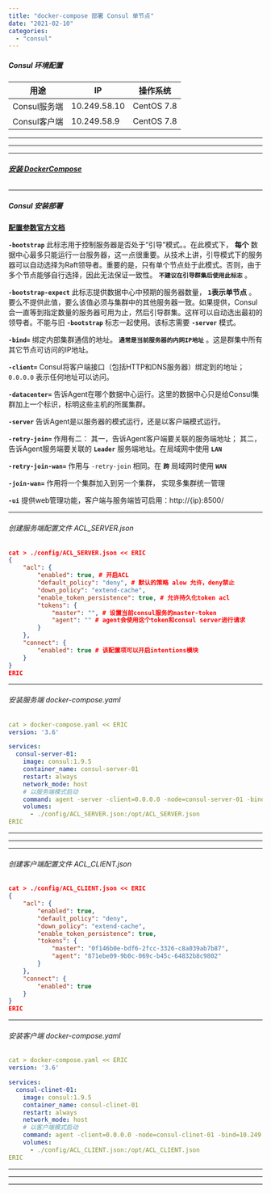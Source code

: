 ```yaml
---
title: "docker-compose 部署 Consul 单节点"
date: "2021-02-10"
categories: 
  - "consul"
---
```


##### Consul 环境配置

| 用途 | IP | 操作系统 |
| --- | --- | --- |
| Consul服务端 | 10.249.58.10 | CentOS 7.8 |
| Consul客户端 | 10.249.58.9 | CentOS 7.8 |

* * *

* * *

* * *

###### **[安装 DockerCompose](http://www.dev-share.top/2019/06/12/%e5%ae%89%e8%a3%85-docker-compose/ "安装 DockerCompose")**

* * *

##### Consul 安装部署

**[配置参数官方文档](https://www.consul.io/docs/agent/options "配置参数官方文档")**

**`-bootstrap`** 此标志用于控制服务器是否处于“引导”模式。。在此模式下， **每个** 数据中心最多只能运行一台服务器，这一点很重要。从技术上讲，引导模式下的服务器可以自动选择为Raft领导者。重要的是，只有单个节点处于此模式。否则，由于多个节点能够自行选择，因此无法保证一致性。 **`不建议在引导群集后使用此标志`** 。

**`-bootstrap-expect`** 此标志提供数据中心中预期的服务器数量， **`1`表示单节点** 。要么不提供此值，要么该值必须与集群中的其他服务器一致。如果提供，Consul会一直等到指定数量的服务器可用为止，然后引导群集。这样可以自动选出最初的领导者。不能与旧 **`-bootstrap`** 标志一起使用。该标志需要 **`-server`** 模式。

**`-bind=`** 绑定内部集群通信的地址。 **`通常是当前服务器的内网IP地址`** 。这是群集中所有其它节点可访问的IP地址。

**`-client=`** Consul将客户端接口（包括HTTP和DNS服务器）绑定到的地址； `0.0.0.0` 表示任何地址可以访问。

**`-datacenter=`** 告诉Agent在哪个数据中心运行。这里的数据中心只是给Consul集群加上一个标识，标明这些主机的所属集群。

**`-server`** 告诉Agent是以服务器的模式运行，还是以客户端模式运行。

**`-retry-join=`** 作用有二： 其一，告诉Agent客户端要关联的服务端地址； 其二，告诉Agent服务端要关联的 **`Leader`** 服务端地址。在局域网中使用 **`LAN`**

**`-retry-join-wan=`** 作用与 `-retry-join` 相同。在 **`跨`** 局域网时使用 **`WAN`**

**`-join-wan=`** 作用将一个集群加入到另一个集群， 实现多集群统一管理

**`-ui`** 提供web管理功能，客户端与服务端皆可启用：http://{ip}:8500/

* * *

###### 创建服务端配置文件 ACL\_SERVER.json

```json
cat > ./config/ACL_SERVER.json << ERIC
{
    "acl": {
        "enabled": true, # 开启ACL
        "default_policy": "deny", # 默认的策略 alow 允许，deny禁止
        "down_policy": "extend-cache",
        "enable_token_persistence": true, # 允许持久化token acl
        "tokens": {
            "master": "", # 设置当前consul服务的master-token
            "agent": "" # agent会使用这个token和consul server进行请求
        }
    },
    "connect": {
        "enabled": true # 该配置项可以开启intentions模块
    }
}
ERIC

```

* * *

###### 安装服务端 docker-compose.yaml

```yaml
cat > docker-compose.yaml << ERIC
version: '3.6'

services:
  consul-server-01:
    image: consul:1.9.5
    container_name: consul-server-01
    restart: always
    network_mode: host
    # 以服务端模式启动
    command: agent -server -client=0.0.0.0 -node=consul-server-01 -bind=10.249.58.10 -datacenter=dc01 -bootstrap-expect=1 -config-dir=/opt/ACL_SERVER.json
    volumes:
      - ./config/ACL_SERVER.json:/opt/ACL_SERVER.json
ERIC

```

* * *

* * *

* * *

###### 创建客户端配置文件 ACL\_CLIENT.json

```json
cat > ./config/ACL_CLIENT.json << ERIC
{
    "acl": {
        "enabled": true,
        "default_policy": "deny",
        "down_policy": "extend-cache",
        "enable_token_persistence": true,
        "tokens": {
            "master": "0f146b0e-bdf6-2fcc-3326-c8a039ab7b87",
            "agent": "871ebe09-9b0c-069c-b45c-64832b8c9802"
        }
    },
    "connect": {
        "enabled": true
    }
}
ERIC

```

* * *

###### 安装客户端 docker-compose.yaml

```yaml
cat > docker-compose.yaml << ERIC
version: '3.6'

services:
  consul-clinet-01:
    image: consul:1.9.5
    container_name: consul-clinet-01
    restart: always
    network_mode: host
    # 以客户端模式启动
    command: agent -client=0.0.0.0 -node=consul-clinet-01 -bind=10.249.58.9 -datacenter=dc01 -retry-join=10.249.58.10 -config-dir=/opt/ACL_CLIENT.json
    volumes:
      - ./config/ACL_CLIENT.json:/opt/ACL_CLIENT.json
ERIC

```

* * *

* * *

* * *
